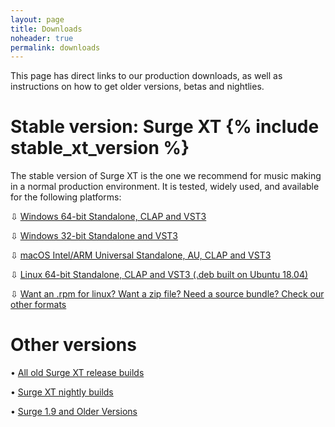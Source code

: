 ```yaml
---
layout: page
title: Downloads
noheader: true
permalink: downloads
---
```


This page has direct links to our production downloads, as well as instructions on how to get older
versions, betas and nightlies.

# Stable version: Surge XT {% include stable_xt_version %} 

The stable version of Surge XT is the one we recommend for music making in a normal production environment.
It is tested, widely used, and available for the following platforms:

<p>&#8681; <a href="{% include stable_xt_win_x64_url %}">Windows 64-bit Standalone, CLAP and VST3</a></p>
<p>&#8681; <a href="{% include stable_xt_win_x86_url %}">Windows 32-bit Standalone and VST3</a></p>
<p>&#8681; <a href="{% include stable_xt_macos_url %}">macOS Intel/ARM Universal Standalone, AU, CLAP and VST3</a></p>
<p>&#8681; <a href="{% include stable_xt_linux_x64_url %}">Linux 64-bit Standalone, CLAP and VST3 (.deb built on Ubuntu 18.04)</a></p>
<p>&#8681; <a href="{% include stable_xt_other.url %}">Want an .rpm for linux? Want a zip file? Need a source bundle? Check our other formats</a></p>


# Other versions

<p>&#8226; <a href="https://github.com/surge-synthesizer/releases-xt/tags">All old Surge XT release builds</a></p>
<p>&#8226; <a href="/nightly_XT">Surge XT nightly builds</a></p>
<p>&#8226; <a href="https://github.com/surge-synthesizer/releases/tags">Surge 1.9 and Older Versions</a></p>
